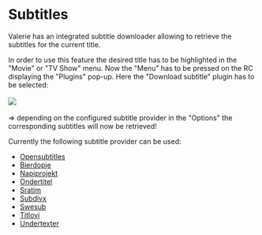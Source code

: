 # Subtitles #
Valerie has an integrated subtitle downloader allowing to retrieve the subtitles for the current title.<br>

In order to use this feature the desired title has to be highlighted in the "Movie" or "TV Show" menu. Now the "Menu" has to be pressed on the RC displaying the "Plugins" pop-up. Here the "Download subtitle" plugin has to be selected:<br><br>
<img src='http://project-valerie.googlecode.com/svn/trunk/images/sub_small.png' /><br><br>
=> depending on the configured subtitle provider in the "Options" the corresponding subtitles will now be retrieved!<br>

Currently the following subtitle provider can be used:<br>
<ul><li><a href='http://www.opensubtitles.org'>Opensubtitles</a><br>
</li><li><a href='http://bierdopje.com'>Bierdopje</a><br>
</li><li><a href='http://napiprojekt.pl'>Napiprojekt</a><br>
</li><li><a href='http://www.ondertitel.com'>Ondertitel</a><br>
</li><li><a href='http://www.sratim.co.il'>Sratim</a><br>
</li><li><a href='http://www.subdivx.com'>Subdivx</a><br>
</li><li><a href='http://swesub.nu'>Swesub</a><br>
</li><li><a href='http://titlovi.com/titlovi/titlovi.aspx?'>Titlovi</a><br>
</li><li><a href='http://www.undertexter.se'>Undertexter</a><br>